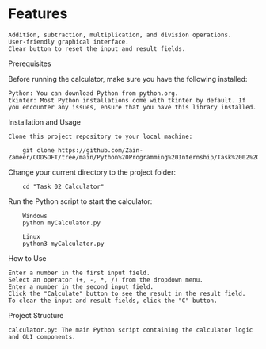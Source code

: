 # Features

    Addition, subtraction, multiplication, and division operations.
    User-friendly graphical interface.
    Clear button to reset the input and result fields.

Prerequisites

Before running the calculator, make sure you have the following installed:

    Python: You can download Python from python.org.
    tkinter: Most Python installations come with tkinter by default. If you encounter any issues, ensure that you have this library installed.

Installation and Usage

    Clone this project repository to your local machine:
    
        git clone https://github.com/Zain-Zameer/CODSOFT/tree/main/Python%20Programming%20Internship/Task%2002%20Calculator

Change your current directory to the project folder:

        cd "Task 02 Calculator"

Run the Python script to start the calculator:
        
        Windows
        python myCalculator.py
        
        Linux
        python3 myCalculator.py

How to Use

    Enter a number in the first input field.
    Select an operator (+, -, *, /) from the dropdown menu.
    Enter a number in the second input field.
    Click the "Calculate" button to see the result in the result field.
    To clear the input and result fields, click the "C" button.

Project Structure

    calculator.py: The main Python script containing the calculator logic and GUI components.
